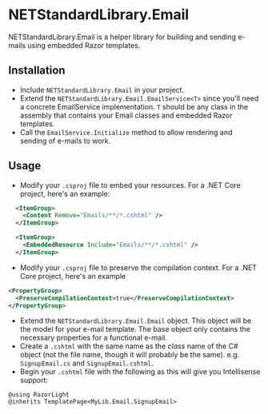 # NETStandardLibrary.Email

NETStandardLibrary.Email is a helper library for building and sending e-mails using embedded Razor templates.

## Installation

* Include `NETStandardLibrary.Email` in your project.
* Extend the `NETStandardLibrary.Email.EmailService<T>` since you'll need a concrete EmailService implementation. `T` should be any class in the assembly that contains your Email classes and embedded Razor templates.
* Call the `EmailService.Initialize` method to allow rendering and sending of e-mails to work.

## Usage

* Modify your `.csproj` file to embed your resources.  For a .NET Core project, here's an example:

```xml
  <ItemGroup>
    <Content Remove="Emails/**/*.cshtml" />
  </ItemGroup>

  <ItemGroup>
    <EmbeddedResource Include="Emails/**/*.cshtml" />
  </ItemGroup>
```

* Modify your `.csproj` file to preserve the compilation context.  For a .NET Core project, here's an example

```xml
<PropertyGroup>
  <PreserveCompilationContext>true</PreserveCompilationContext>
</PropertyGroup>
```

* Extend the `NETStandardLibrary.Email.Email` object. This object will be the model for your e-mail template. The base object only contains the necessary properties for a functional e-mail.
* Create a `.cshtml` with the same name as the *class* name of the C# object (not the file name, though it will probably be the same).  e.g. `SignupEmail.cs` and `SignupEmail.cshtml`.
* Begin your `.cshtml` file with the following as this will give you Intellisense support:

```razor
@using RazorLight
@inherits TemplatePage<MyLib.Email.SignupEmail>
```
